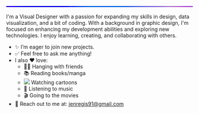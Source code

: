 <img src="https://github.com/AnderMendoza/AnderMendoza/raw/main/assets/line-neon.gif" width="1000">

I'm a Visual Designer with a passion for expanding my skills in design, data visualization, and a bit of coding. With a background in graphic design, I'm focused on enhancing my development abilities and exploring new technologies. I enjoy learning, creating, and collaborating with others.

* ✨ I’m eager to join new projects.
* ✅ Feel free to ask me anything!
* I also ❤️ love: 
  * 👯‍♀️ Hanging with friends
  * 📚 Reading books/manga
  * <img src="https://github.com/user-attachments/assets/a748c345-9a2d-4b03-ac08-99d58730caaa" width="24"> Watching cartoons
  * 🎵 Listening to music
  * 🎬 Going to the movies
* 💌 Reach out to me at: jenregis91@gmail.com

<!---
jenregis91/jenregis91 is a ✨ special ✨ repository because its `README.md` (this file) appears on your GitHub profile.
You can click the Preview link to take a look at your changes.
--->


